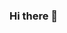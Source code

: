 ### Hi there 👋

<!--
**georgefack237/georgefack237** is a ✨ _special_ ✨ repository because its `README.md` (this file) appears on your GitHub profile.

Here are some ideas to get you started:

- 🔭 I’m currently working on A Restaurant Mobile App
- 🌱 I’m currently learning Flutter, laravel, kotlin
- 👯 I’m looking to collaborate on Androoid projects
- 🤔 I’m looking for help with Android
- 💬 Ask me about UI/UX Design, Flutter
- 📫 How to reach me: georgefack237@gmail.com
- 😄 Pronouns: He/Him

-->
